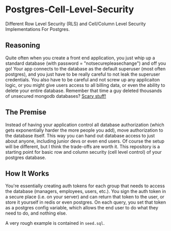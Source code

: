 # Postgres-Cell-Level-Security
Different Row Level Security (RLS) and Cell/Column Level Security Implementations For Postgres.

## Reasoning
Quite often when you create a front end application, you just whip up a standard database (with password = "notsecurepleasechange") and off you go! Your app connects to the database as the default superuser (most often postgres), and you just have to be really careful to not leak the superuser credentials. You also have to be careful and not screw up any applicaiton logic, or you might give users access to all billing data, or even the ability to delete your entire database. Remember that time a guy deleted thousands of unsecured mongodb databases? [Scary stuff!](https://www.ehackingnews.com/2019/05/unistellar-attackers-delete-over-12000.html)

## The Premise
Instead of having your application control all database authorization (which gets exponentially harder the more people you add), move authorization to the database itself. This way you can hand out database access to just about anyone, including junior devs or even end users. Of course the setup will be different, but I think the trade-offs are worth it. This repository is a starting point for basic row and column security (cell level control) of your postgres database.

## How It Works
You're essentially creating auth tokens for each group that needs to access the database (managers, employees, users, etc.). You sign the auth token in a secure place (i.e. on your server) and can return that token to the user, or store it yourself in redis or even postgres. On each query, you set that token as a postgres config variable, which allows the end user to do what they need to do, and nothing else.

A very rough example is contained in `seed.sql`.
